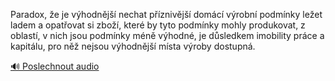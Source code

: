 
Paradox, že je výhodnější nechat příznivější domácí výrobní podmínky ležet ladem a opatřovat si zboží, které by tyto podmínky mohly produkovat, z oblastí, v nich jsou podmínky méně výhodné, je důsledkem imobility práce a kapitálu, pro něž nejsou výhodnější místa výroby dostupná.

[🔊 Poslechnout audio](/data/7-paragraphs/audio/chapter_36/para_007-Paradox-e-je-vhodnj-nechat-pznivj-domc.mp3)
